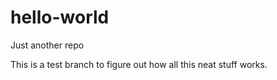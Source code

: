 # hello-world
Just another repo

This is a test branch to figure out how all this neat stuff works.
